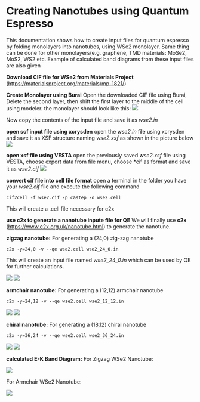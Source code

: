 # Creating Nanotubes using Quantum Espresso

This documentation shows how to create input files for quantum espresso by folding monolayers into nanotubes, using WSe2 monolayer. Same thing can be done for other monolayers(e.g. graphene, TMD materials: MoSe2, MoS2, WS2 etc. Example of calculated band diagrams from these input files are also given

**Download CIF file for WSe2 from Materials Project** (https://materialsproject.org/materials/mp-1821/) 

**Create Monolayer using Burai**
Open the downloaded CIF file using Burai, Delete the second layer, then shift the first layer to the middle of the cell using modeler. the monolayer should look like this:
![](https://github.com/Shihab-Haque/nanotubes-for-Quantum-Espresso-QE/blob/main/WSe2_burai.png) 

Now copy the contents of the input file and save it as *wse2.in*

**open scf input file using xcrysden**
open the *wse2.in* file using xcrysden and save it as XSF structure naming *wse2.xsf* as shown in the picture below
 ![](https://github.com/Shihab-Haque/nanotubes-for-Quantum-Espresso-QE/blob/main/WSe2_xcrsden.png) 
 
 **open xsf file using VESTA**
 open the previously saved *wse2.xsf* file using VESTA, choose export data from file menu, choose *cif as format and save it as *wse2.cif*
 ![](https://github.com/Shihab-Haque/nanotubes-for-Quantum-Espresso-QE/blob/main/WSe2_vesta.png) 
 
 **convert cif file into cell file format**
 open a terminal in the folder you have your *wse2.cif* file and execute the following command

	cif2cell -f wse2.cif -p castep -o wse2.cell
	
This will create a .cell file necessary for c2x

**use c2x to generate a nanotube inpute file for QE**
We will finally use **c2x** (https://www.c2x.org.uk/nanotube.html) to generate the nanotune. 

**zigzag nanotube:**
For generating a (24,0) zig-zag nanotube

	c2x -y=24,0 -v --qe wse2.cell wse2_24_0.in
This will create an input file named *wse2_24_0.in* which can be used by QE for further calculations.

![](https://github.com/Shihab-Haque/nanotubes-for-Quantum-Espresso-QE/blob/main/wse2_24_0.png) 
![](https://github.com/Shihab-Haque/nanotubes-for-Quantum-Espresso-QE/blob/main/wse2_24_0_2.png) 

**armchair nanotube:**
For generating a (12,12) armchair nanotube

	c2x -y=24,12 -v --qe wse2.cell wse2_12_12.in

![](https://github.com/Shihab-Haque/nanotubes-for-Quantum-Espresso-QE/blob/main/wse2_12_12.png) 
![](https://github.com/Shihab-Haque/nanotubes-for-Quantum-Espresso-QE/blob/main/wse2_12_12_2.png)

**chiral nanotube:**
For generating a (18,12) chiral nanotube

	c2x -y=36,24 -v --qe wse2.cell wse2_36_24.in

![](https://github.com/Shihab-Haque/nanotubes-for-Quantum-Espresso-QE/blob/main/wse2_36_24.png) 
![](https://github.com/Shihab-Haque/nanotubes-for-Quantum-Espresso-QE/blob/main/wse2_36_24_2.png)

**calculated E-K Band Diagram:**
For Zigzag WSe2 Nanotube:

![](https://github.com/Shihab-Haque/nanotubes-for-Quantum-Espresso-QE/blob/main/wse2_12_0_band.png) 

For Armchair WSe2 Nanotube:

![](https://github.com/Shihab-Haque/nanotubes-for-Quantum-Espresso-QE/blob/main/wse2_6_6_band.png) 
